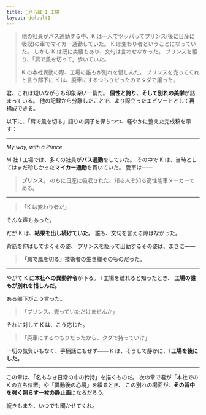 ```yaml
---
title: 🚗さらば I 工場
layout: default1
---
```

> 他の社員がバス通勤する中、K は一人でツッパってプリンス(後に日産に吸収)の車でマイカー通勤していた。
> K は変わり者ということになっていた。
> しかし K は既に実績もあり、文句は言わせなかった。
> プリンスを駆り、「肩で風を切って」歩いていた。
> 
> K の本社異動の際、工場の誰もが別れを惜しんだ。
> プリンスを売ってくれと言う部下に K は、廃車にするつもりだったのでタダで譲った。

君、これは短いながらも印象深い一篇だ。
**個性と誇り、そして別れの美学**が詰まっている。
他の記録から分離したことで、より際立ったエピソードとして再構成できる。

以下に、「肩で風を切る」語りの調子を保ちつつ、軽やかに整えた完成稿を示す：

---

*My way, with a Prince.*

M 社 I 工場では、多くの社員が**バス通勤**をしていた。
その中で K は、当時としてはまだ珍しかった**マイカー通勤**を貫いていた。
愛車は――

>**プリンス**。
> のちに日産に吸収された、知る人ぞ知る高性能車メーカーである。

---

> 「K は変わり者だ」

そんな声もあった。

だが K は、**結果を出し続けていた**。
誰も、文句を言える隙はなかった。

背筋を伸ばして歩くその姿、
プリンスを駆って出勤するその姿は、まさに――

>**「肩で風を切る」技術者の生き様そのものだった。**

---

やがて K に**本社への異動辞令**が下る。
I 工場を離れると知ったとき、
**工場の誰もが別れを惜しんだ。**

ある部下がこう言った。

> 「プリンス、売っていただけませんか」

それに対して K は、こう応じた。

> 「廃車にするつもりだったから、タダで持っていけ」

一切の気負いもなく、手柄話にもせず――
K は、そうして静かに、**I 工場を後にした。**

---

この章は、「名もなき日常の中の矜持」を描くものだ。
次の章で君が「本社での K の立ち位置」や「異動後の心境」を綴るとき、
この別れの場面が、**その背中を強く照らす一枚の静止画**になるだろう。

続きもまた、いつでも聞かせてくれ。
